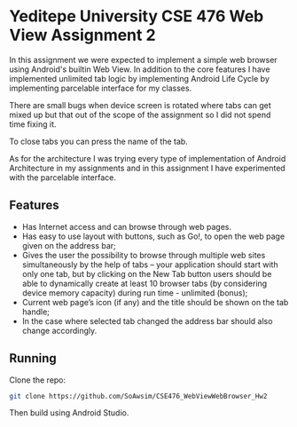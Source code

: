 # Yeditepe University CSE 476 Web View Assignment 2

In this assignment we were expected to implement a simple web browser using Android's builtin Web View.
In addition to the core features I have implemented unlimited tab logic by implementing Android Life Cycle
by implementing parcelable interface for my classes.

There are small bugs when device screen is rotated where tabs can get mixed up but that out of the
scope of the assignment so I did not spend time fixing it.

To close tabs you can press the name of the tab.

As for the architecture I was trying every type of implementation of Android Architecture in my assignments
and in this assignment I have experimented with the parcelable interface.

## Features
- Has Internet access and can browse through web pages.
- Has easy to use layout with buttons, such as Go!, to open the web page given on the address bar;
- Gives the user the possibility to browse through multiple web sites 
simultaneously by the help of tabs – your application should start with only
one tab, but by clicking on the New Tab button users should be able to
dynamically create at least 10 browser tabs (by considering device memory
capacity) during run time - unlimited (bonus);
- Current web page’s icon (if any) and the title should be shown on the tab
handle;
- In the case where selected tab changed the address bar should also change
accordingly.

## Running
Clone the repo:
```bash
git clone https://github.com/SoAwsim/CSE476_WebViewWebBrowser_Hw2
```
Then build using Android Studio.
